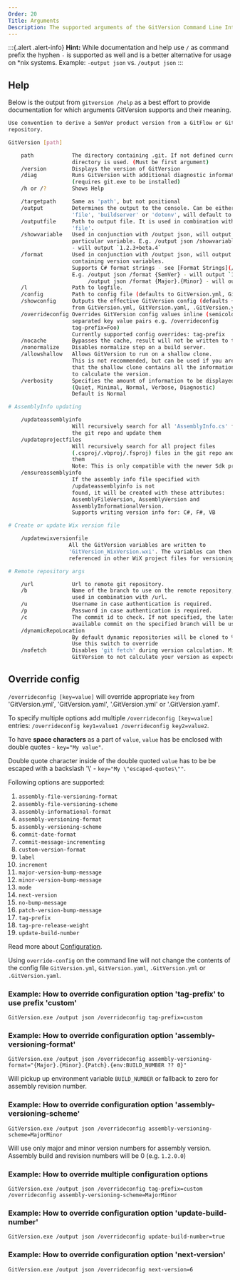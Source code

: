 ```yaml
---
Order: 20
Title: Arguments
Description: The supported arguments of the GitVersion Command Line Interface
---
```


:::{.alert .alert-info}
**Hint:** While documentation and help use `/` as command prefix the hyphen `-`
is supported as well and is a better alternative for usage on \*nix systems.
Example: `-output json` vs. `/output json`
:::

## Help

Below is the output from `gitversion /help` as a best effort to provide
documentation for which arguments GitVersion supports and their meaning.

```bash
Use convention to derive a SemVer product version from a GitFlow or GitHub based
repository.

GitVersion [path]

    path            The directory containing .git. If not defined current
                    directory is used. (Must be first argument)
    /version        Displays the version of GitVersion
    /diag           Runs GitVersion with additional diagnostic information
                    (requires git.exe to be installed)
    /h or /?        Shows Help

    /targetpath     Same as 'path', but not positional
    /output         Determines the output to the console. Can be either 'json',
                    'file', 'buildserver' or 'dotenv', will default to 'json'.
    /outputfile     Path to output file. It is used in combination with /output
                    'file'.
    /showvariable   Used in conjunction with /output json, will output just a
                    particular variable. E.g. /output json /showvariable SemVer
                    - will output `1.2.3+beta.4`
    /format         Used in conjunction with /output json, will output a format
                    containing version variables.
                    Supports C# format strings - see [Format Strings](/docs/reference/custom-formatting) for details.
                    E.g. /output json /format {SemVer} - will output `1.2.3+beta.4`
                         /output json /format {Major}.{Minor} - will output `1.2`
    /l              Path to logfile.
    /config         Path to config file (defaults to GitVersion.yml, GitVersion.yaml, .GitVersion.yml or .GitVersion.yaml)
    /showconfig     Outputs the effective GitVersion config (defaults + custom
                    from GitVersion.yml, GitVersion.yaml, .GitVersion.yml or .GitVersion.yaml) in yaml format
    /overrideconfig Overrides GitVersion config values inline (semicolon-
                    separated key value pairs e.g. /overrideconfig
                    tag-prefix=Foo)
                    Currently supported config overrides: tag-prefix
    /nocache        Bypasses the cache, result will not be written to the cache.
    /nonormalize    Disables normalize step on a build server.
    /allowshallow   Allows GitVersion to run on a shallow clone.
                    This is not recommended, but can be used if you are sure
                    that the shallow clone contains all the information needed
                    to calculate the version.
    /verbosity      Specifies the amount of information to be displayed.
                    (Quiet, Minimal, Normal, Verbose, Diagnostic)
                    Default is Normal

# AssemblyInfo updating

    /updateassemblyinfo
                    Will recursively search for all 'AssemblyInfo.cs' files in
                    the git repo and update them
    /updateprojectfiles
                    Will recursively search for all project files
                    (.csproj/.vbproj/.fsproj) files in the git repo and update
                    them
                    Note: This is only compatible with the newer Sdk projects
    /ensureassemblyinfo
                    If the assembly info file specified with
                    /updateassemblyinfo is not
                    found, it will be created with these attributes:
                    AssemblyFileVersion, AssemblyVersion and
                    AssemblyInformationalVersion.
                    Supports writing version info for: C#, F#, VB

# Create or update Wix version file

    /updatewixversionfile
                   All the GitVersion variables are written to
                   'GitVersion_WixVersion.wxi'. The variables can then be
                   referenced in other WiX project files for versioning.

# Remote repository args

    /url            Url to remote git repository.
    /b              Name of the branch to use on the remote repository, must be
                    used in combination with /url.
    /u              Username in case authentication is required.
    /p              Password in case authentication is required.
    /c              The commit id to check. If not specified, the latest
                    available commit on the specified branch will be used.
    /dynamicRepoLocation
                    By default dynamic repositories will be cloned to %tmp%.
                    Use this switch to override
    /nofetch        Disables 'git fetch' during version calculation. Might cause
                    GitVersion to not calculate your version as expected.
```

## Override config

`/overrideconfig [key=value]` will override appropriate `key` from 'GitVersion.yml', 'GitVersion.yaml', '.GitVersion.yml' or '.GitVersion.yaml'.

To specify multiple options add multiple `/overrideconfig [key=value]` entries:
`/overrideconfig key1=value1 /overrideconfig key2=value2`.

To have **space characters** as a part of `value`, `value` has be enclosed with double quotes - `key="My value"`.

Double quote character inside of the double quoted `value` has to be be escaped with a backslash '\\' - `key="My \"escaped-quotes\""`.

Following options are supported:

1. `assembly-file-versioning-format`
1. `assembly-file-versioning-scheme`
1. `assembly-informational-format`
1. `assembly-versioning-format`
1. `assembly-versioning-scheme`
1. `commit-date-format`
1. `commit-message-incrementing`
1. `custom-version-format`
1. `label`
1. `increment`
1. `major-version-bump-message`
1. `minor-version-bump-message`
1. `mode`
1. `next-version`
1. `no-bump-message`
1. `patch-version-bump-message`
1. `tag-prefix`
1. `tag-pre-release-weight`
1. `update-build-number`

Read more about [Configuration](/docs/reference/configuration).

Using `override-config` on the command line will not change the contents of the config file `GitVersion.yml`, `GitVersion.yaml`, `.GitVersion.yml` or `.GitVersion.yaml`.

### Example: How to override configuration option 'tag-prefix' to use prefix 'custom'

`GitVersion.exe /output json /overrideconfig tag-prefix=custom`

### Example: How to override configuration option 'assembly-versioning-format'

`GitVersion.exe /output json /overrideconfig assembly-versioning-format="{Major}.{Minor}.{Patch}.{env:BUILD_NUMBER ?? 0}"`

Will pickup up environment variable `BUILD_NUMBER` or fallback to zero for assembly revision number.

### Example: How to override configuration option 'assembly-versioning-scheme'

`GitVersion.exe /output json /overrideconfig assembly-versioning-scheme=MajorMinor`

Will use only major and minor version numbers for assembly version. Assembly build and revision numbers will be 0 (e.g. `1.2.0.0`)

### Example: How to override multiple configuration options

`GitVersion.exe /output json /overrideconfig tag-prefix=custom /overrideconfig assembly-versioning-scheme=MajorMinor`

### Example: How to override configuration option 'update-build-number'

`GitVersion.exe /output json /overrideconfig update-build-number=true`

### Example: How to override configuration option 'next-version'

`GitVersion.exe /output json /overrideconfig next-version=6`
